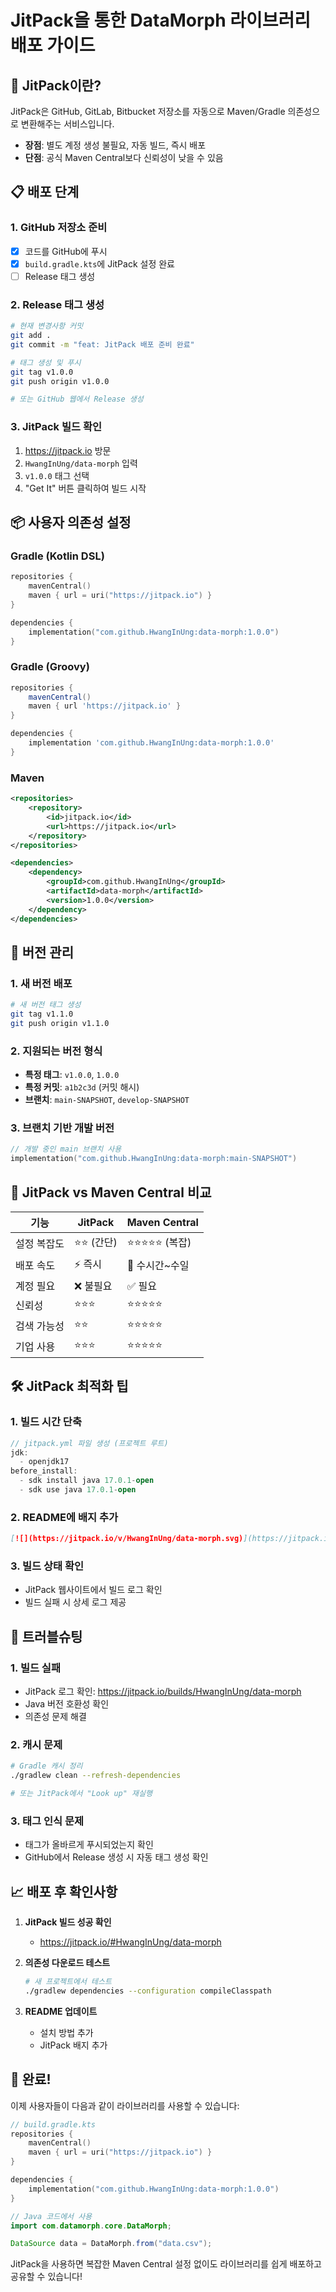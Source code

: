 # JitPack을 통한 DataMorph 라이브러리 배포 가이드

## 🚀 JitPack이란?

JitPack은 GitHub, GitLab, Bitbucket 저장소를 자동으로 Maven/Gradle 의존성으로 변환해주는 서비스입니다.
- **장점**: 별도 계정 생성 불필요, 자동 빌드, 즉시 배포
- **단점**: 공식 Maven Central보다 신뢰성이 낮을 수 있음

## 📋 배포 단계

### 1. GitHub 저장소 준비
- [x] 코드를 GitHub에 푸시
- [x] `build.gradle.kts`에 JitPack 설정 완료
- [ ] Release 태그 생성

### 2. Release 태그 생성
```bash
# 현재 변경사항 커밋
git add .
git commit -m "feat: JitPack 배포 준비 완료"

# 태그 생성 및 푸시
git tag v1.0.0
git push origin v1.0.0

# 또는 GitHub 웹에서 Release 생성
```

### 3. JitPack 빌드 확인
1. https://jitpack.io 방문
2. `HwangInUng/data-morph` 입력
3. `v1.0.0` 태그 선택
4. "Get It" 버튼 클릭하여 빌드 시작

## 📦 사용자 의존성 설정

### Gradle (Kotlin DSL)
```kotlin
repositories {
    mavenCentral()
    maven { url = uri("https://jitpack.io") }
}

dependencies {
    implementation("com.github.HwangInUng:data-morph:1.0.0")
}
```

### Gradle (Groovy)
```groovy
repositories {
    mavenCentral()
    maven { url 'https://jitpack.io' }
}

dependencies {
    implementation 'com.github.HwangInUng:data-morph:1.0.0'
}
```

### Maven
```xml
<repositories>
    <repository>
        <id>jitpack.io</id>
        <url>https://jitpack.io</url>
    </repository>
</repositories>

<dependencies>
    <dependency>
        <groupId>com.github.HwangInUng</groupId>
        <artifactId>data-morph</artifactId>
        <version>1.0.0</version>
    </dependency>
</dependencies>
```

## 🔄 버전 관리

### 1. 새 버전 배포
```bash
# 새 버전 태그 생성
git tag v1.1.0
git push origin v1.1.0
```

### 2. 지원되는 버전 형식
- **특정 태그**: `v1.0.0`, `1.0.0`
- **특정 커밋**: `a1b2c3d` (커밋 해시)
- **브랜치**: `main-SNAPSHOT`, `develop-SNAPSHOT`

### 3. 브랜치 기반 개발 버전
```kotlin
// 개발 중인 main 브랜치 사용
implementation("com.github.HwangInUng:data-morph:main-SNAPSHOT")
```

## 🎯 JitPack vs Maven Central 비교

| 기능 | JitPack | Maven Central |
|------|---------|---------------|
| 설정 복잡도 | ⭐⭐ (간단) | ⭐⭐⭐⭐⭐ (복잡) |
| 배포 속도 | ⚡ 즉시 | 🐌 수시간~수일 |
| 계정 필요 | ❌ 불필요 | ✅ 필요 |
| 신뢰성 | ⭐⭐⭐ | ⭐⭐⭐⭐⭐ |
| 검색 가능성 | ⭐⭐ | ⭐⭐⭐⭐⭐ |
| 기업 사용 | ⭐⭐⭐ | ⭐⭐⭐⭐⭐ |

## 🛠️ JitPack 최적화 팁

### 1. 빌드 시간 단축
```kotlin
// jitpack.yml 파일 생성 (프로젝트 루트)
jdk:
  - openjdk17
before_install:
  - sdk install java 17.0.1-open
  - sdk use java 17.0.1-open
```

### 2. README에 배지 추가
```markdown
[![](https://jitpack.io/v/HwangInUng/data-morph.svg)](https://jitpack.io/#HwangInUng/data-morph)
```

### 3. 빌드 상태 확인
- JitPack 웹사이트에서 빌드 로그 확인
- 빌드 실패 시 상세 로그 제공

## 🐛 트러블슈팅

### 1. 빌드 실패
- JitPack 로그 확인: https://jitpack.io/builds/HwangInUng/data-morph
- Java 버전 호환성 확인
- 의존성 문제 해결

### 2. 캐시 문제
```bash
# Gradle 캐시 정리
./gradlew clean --refresh-dependencies

# 또는 JitPack에서 "Look up" 재실행
```

### 3. 태그 인식 문제
- 태그가 올바르게 푸시되었는지 확인
- GitHub에서 Release 생성 시 자동 태그 생성 확인

## 📈 배포 후 확인사항

1. **JitPack 빌드 성공 확인**
   - https://jitpack.io/#HwangInUng/data-morph

2. **의존성 다운로드 테스트**
   ```bash
   # 새 프로젝트에서 테스트
   ./gradlew dependencies --configuration compileClasspath
   ```

3. **README 업데이트**
   - 설치 방법 추가
   - JitPack 배지 추가

## 🎉 완료!

이제 사용자들이 다음과 같이 라이브러리를 사용할 수 있습니다:

```kotlin
// build.gradle.kts
repositories {
    mavenCentral()
    maven { url = uri("https://jitpack.io") }
}

dependencies {
    implementation("com.github.HwangInUng:data-morph:1.0.0")
}
```

```java
// Java 코드에서 사용
import com.datamorph.core.DataMorph;

DataSource data = DataMorph.from("data.csv");
```

JitPack을 사용하면 복잡한 Maven Central 설정 없이도 라이브러리를 쉽게 배포하고 공유할 수 있습니다!
